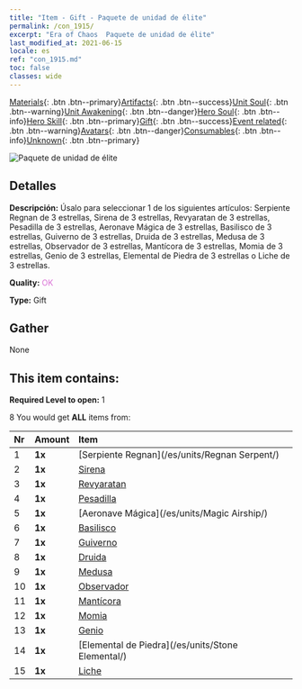 ```yaml
---
title: "Item - Gift - Paquete de unidad de élite"
permalink: /con_1915/
excerpt: "Era of Chaos  Paquete de unidad de élite"
last_modified_at: 2021-06-15
locale: es
ref: "con_1915.md"
toc: false
classes: wide
---
```

 [Materials](/ItemsES/){: .btn .btn--primary}[Artifacts](/ItemsES/Artifacts/){: .btn .btn--success}[Unit Soul](/ItemsES/UnitSoul/){: .btn .btn--warning}[Unit Awakening](/ItemsES/UnitAwakening/){: .btn .btn--danger}[Hero Soul](/ItemsES/HeroSoul/){: .btn .btn--info}[Hero Skill](/ItemsES/HeroSkill/){: .btn .btn--primary}[Gift](/ItemsES/Gift/){: .btn .btn--success}[Event related](/ItemsES/Events/){: .btn .btn--warning}[Avatars](/ItemsES/Avatars/){: .btn .btn--danger}[Consumables](/ItemsES/Consumables/){: .btn .btn--info}[Unknown](/ItemsES/Unknown/){: .btn .btn--primary}

 ![Paquete de unidad de élite](/images/t/i_907054.png)

## Detalles
 **Descripción:** Úsalo para seleccionar 1 de los siguientes artículos: Serpiente Regnan de 3 estrellas, Sirena de 3 estrellas, Revyaratan de 3 estrellas, Pesadilla de 3 estrellas, Aeronave Mágica de 3 estrellas, Basilisco de 3 estrellas, Guiverno de 3 estrellas, Druida de 3 estrellas, Medusa de 3 estrellas, Observador de 3 estrellas, Mantícora de 3 estrellas, Momia de 3 estrellas, Genio de 3 estrellas, Elemental de Piedra de 3 estrellas o Liche de 3 estrellas.

 **Quality:** <span style="color: #DA70D6">OK</span>

 **Type:** Gift

## Gather

  None

## This item contains:

 **Required Level to open:** 1

 8 You would get **ALL** items  from:

  | Nr | Amount |     Item    |
  |:---|:-------|:------------|
  | 1 |  **1x** | [Serpiente Regnan](/es/units/Regnan Serpent/) |  | 
  | 2 |  **1x** | [Sirena](/es/units/Mermaid/) |  | 
  | 3 |  **1x** | [Revyaratan](/es/units/Revyaratan/) |  | 
  | 4 |  **1x** | [Pesadilla](/es/units/Nightmare/) |  | 
  | 5 |  **1x** | [Aeronave Mágica](/es/units/Magic Airship/) |  | 
  | 6 |  **1x** | [Basilisco](/es/units/Basilisk/) |  | 
  | 7 |  **1x** | [Guiverno](/es/units/Wyvern/) |  | 
  | 8 |  **1x** | [Druida](/es/units/Druid/) |  | 
  | 9 |  **1x** | [Medusa](/es/units/Medusa/) |  | 
  | 10 |  **1x** | [Observador](/es/units/Beholder/) |  | 
  | 11 |  **1x** | [Mantícora](/es/units/Manticore/) |  | 
  | 12 |  **1x** | [Momia](/es/units/Mummy/) |  | 
  | 13 |  **1x** | [Genio](/es/units/Genie/) |  | 
  | 14 |  **1x** | [Elemental de Piedra](/es/units/Stone Elemental/) |  | 
  | 15 |  **1x** | [Liche](/es/units/Lich/) |  | 
